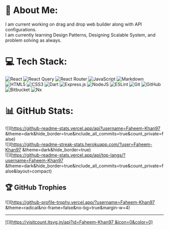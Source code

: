 # 💫 About Me:
I am current working on drag and drop web builder along with API configurations.<br>I am currently learning Design Patterns, Designing Scalable System, and problem solving as always.<br>


# 💻 Tech Stack:
![React](https://img.shields.io/badge/react-%2320232a.svg?style=for-the-badge&logo=react&logoColor=%2361DAFB) ![React Query](https://img.shields.io/badge/-React%20Query-FF4154?style=for-the-badge&logo=react%20query&logoColor=white) ![React Router](https://img.shields.io/badge/React_Router-CA4245?style=for-the-badge&logo=react-router&logoColor=white) ![JavaScript](https://img.shields.io/badge/javascript-%23323330.svg?style=for-the-badge&logo=javascript&logoColor=%23F7DF1E) ![Markdown](https://img.shields.io/badge/markdown-%23000000.svg?style=for-the-badge&logo=markdown&logoColor=white) ![HTML5](https://img.shields.io/badge/html5-%23E34F26.svg?style=for-the-badge&logo=html5&logoColor=white) ![CSS3](https://img.shields.io/badge/css3-%231572B6.svg?style=for-the-badge&logo=css3&logoColor=white) ![Dart](https://img.shields.io/badge/dart-%230175C2.svg?style=for-the-badge&logo=dart&logoColor=white) ![Express.js](https://img.shields.io/badge/express.js-%23404d59.svg?style=for-the-badge&logo=express&logoColor=%2361DAFB) ![NodeJS](https://img.shields.io/badge/node.js-6DA55F?style=for-the-badge&logo=node.js&logoColor=white) ![ESLint](https://img.shields.io/badge/ESLint-4B3263?style=for-the-badge&logo=eslint&logoColor=white) ![Git](https://img.shields.io/badge/git-%23F05033.svg?style=for-the-badge&logo=git&logoColor=white) ![GitHub](https://img.shields.io/badge/github-%23121011.svg?style=for-the-badge&logo=github&logoColor=white) ![Bitbucket](https://img.shields.io/badge/bitbucket-%230047B3.svg?style=for-the-badge&logo=bitbucket&logoColor=white) ![Nx](https://img.shields.io/badge/nx-143055?style=for-the-badge&logo=nx&logoColor=white)
# 📊 GitHub Stats:
![](https://github-readme-stats.vercel.app/api?username=Faheem-Khan97 &theme=dark&hide_border=true&include_all_commits=true&count_private=false)<br/>
![](https://github-readme-streak-stats.herokuapp.com/?user=Faheem-Khan97 &theme=dark&hide_border=true)<br/>
![](https://github-readme-stats.vercel.app/api/top-langs/?username=Faheem-Khan97 &theme=dark&hide_border=true&include_all_commits=true&count_private=false&layout=compact)

## 🏆 GitHub Trophies
![](https://github-profile-trophy.vercel.app/?username=Faheem-Khan97 &theme=radical&no-frame=false&no-bg=true&margin-w=4)

---
[![](https://visitcount.itsvg.in/api?id=Faheem-Khan97 &icon=0&color=0)](https://visitcount.itsvg.in)

<!-- Proudly created with GPRM ( https://gprm.itsvg.in ) -->
